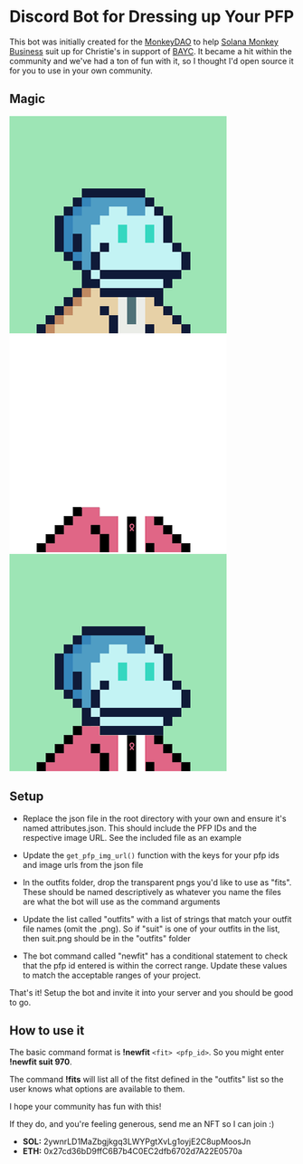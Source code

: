 # Discord Bot for Dressing up Your PFP

This bot was initially created for the [MonkeyDAO](https://twitter.com/monkedao) to help [Solana Monkey Business](https://twitter.com/SolanaMBS) suit up for Christie's in support of [BAYC](https://twitter.com/BoredApeYC). It became a hit within the community and we've had a ton of fun with it, so I thought I'd open source it for you to use in your own community.

## Magic

![clean_pfp](/docs/img/clean.png) ![suit](/docs/img/fit.png)![pfp_with_fit](/docs/img/final.png)

## Setup

- Replace the json file in the root directory with your own and ensure it's named attributes.json. This should include the PFP IDs and the respective image URL. See the included file as an example

- Update the `get_pfp_img_url()` function with the keys for your pfp ids and image urls from the json file

- In the outfits folder, drop the transparent pngs you'd like to use as "fits". These should be named descriptively as whatever you name the files are what the bot will use as the command arguments

- Update the list called "outfits" with a list of strings that match your outfit file names (omit the .png). So if "suit" is one of your outfits in the list, then suit.png should be in the "outfits" folder

- The bot command called "newfit" has a conditional statement to check that the pfp id entered is within the correct range. Update these values to match the acceptable ranges of your project.

That's it! Setup the bot and invite it into your server and you should be good to go.

## How to use it

The basic command format is **!newfit** `<fit> <pfp_id>`. So you might enter **!newfit suit 970**.

The command **!fits** will list all of the fitst defined in the "outfits" list so the user knows what options are available to them.

I hope your community has fun with this!

If they do, and you're feeling generous, send me an NFT so I can join :)

- **SOL:** 2ywnrLD1MaZbgjkgq3LWYPgtXvLg1oyjE2C8upMoosJn
- **ETH:** 0x27cd36bD9ffC6B7b4C0EC2dfb6702d7A22E0570a
